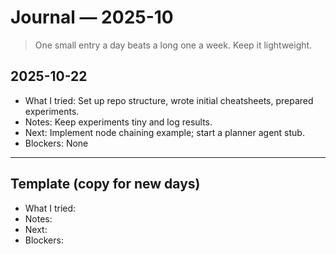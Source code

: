 # Journal — 2025-10

> One small entry a day beats a long one a week. Keep it lightweight.

## 2025-10-22
- What I tried: Set up repo structure, wrote initial cheatsheets, prepared experiments.
- Notes: Keep experiments tiny and log results.
- Next: Implement node chaining example; start a planner agent stub.
- Blockers: None

---

## Template (copy for new days)
- What I tried:
- Notes:
- Next:
- Blockers: